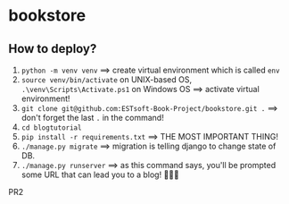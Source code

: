 # bookstore

## How to deploy?

1. `python -m venv venv` ==> create virtual environment which is called `env`
2. `source venv/bin/activate` on UNIX-based OS, `.\venv\Scripts\Activate.ps1` on Windows OS ==> activate virtual environment!
3. `git clone git@github.com:ESTsoft-Book-Project/bookstore.git .` ==> don't forget the last `.` in the command!
4. `cd blogtutorial`
5. `pip install -r requirements.txt` ==> THE MOST IMPORTANT THING!
6. `./manage.py migrate` ==> migration is telling django to change state of DB.
7. `./manage.py runserver` ==> as this command says, you'll be prompted some URL that can lead you to a blog! 🎈🎈🎉

PR2
